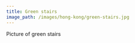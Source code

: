```yaml
---
title: Green stairs
image_path: /images/hong-kong/green-stairs.jpg
---
```


Picture of green stairs
